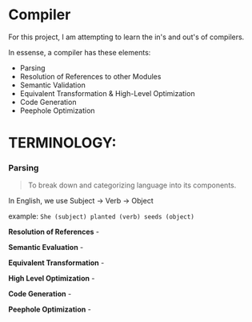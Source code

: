 # Compiler

For this project, I am attempting to learn the in's and out's of compilers. 

In essense, a compiler has these elements: 

- Parsing
- Resolution of References to other Modules
- Semantic Validation
- Equivalent Transformation & High-Level Optimization
- Code Generation
- Peephole Optimization

# TERMINOLOGY:

### Parsing 

> To break down and categorizing language into its components. 

In English, we use Subject -> Verb -> Object 

example: `She (subject) planted (verb) seeds (object)`

**Resolution of References** - 


**Semantic Evaluation** - 



**Equivalent Transformation** - 

**High Level Optimization** - 

**Code Generation** - 

**Peephole Optimization** - 
